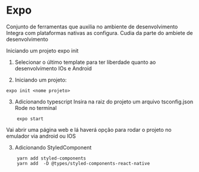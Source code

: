 # Expo
Conjunto de ferramentas que auxilia no ambiente de desenvolvimento
Integra com plataformas nativas as configura. Cudia da parte do ambiete de desenvolvimento


Iniciando um projeto
expo init <nome projeto>

1. Selecionar o último template para ter liberdade quanto ao desenvolvimento IOs e Android

2. Iniciando um projeto:

```
expo init <nome projeto>
```
3. Adicionando typescript
Insira na raiz do projeto um arquivo tsconfig.json
Rode no terminal
```
    expo start
```
Vai abrir uma página web e lá haverá opção para rodar o projeto no emulador via android ou IOS

3. Adicionando StyledComponent

```
    yarn add styled-components
    yarn add  -D @types/styled-components-react-native
```
